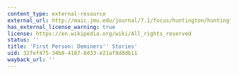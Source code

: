```yaml
---
content_type: external-resource
external_url: http://maic.jmu.edu/journal/7.1/focus/huntington/huntington.htm
has_external_license_warning: true
license: https://en.wikipedia.org/wiki/All_rights_reserved
status: ''
title: 'First Person: Deminers'' Stories'
uid: 32fef475-34b8-4187-8d33-e21af8d8db11
wayback_url: ''
---
```

